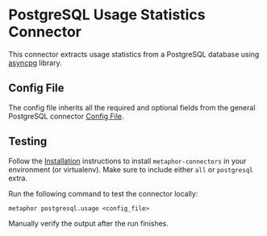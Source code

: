 # PostgreSQL Usage Statistics Connector

This connector extracts usage statistics from a PostgreSQL database using [asyncpg](https://github.com/MagicStack/asyncpg) library.

## Config File

The config file inherits all the required and optional fields from the general PostgreSQL connector [Config File](../README.md#config-file).

## Testing

Follow the [Installation](../../README.md) instructions to install `metaphor-connectors` in your environment (or virtualenv). Make sure to include either `all` or `postgresql` extra.

Run the following command to test the connector locally:

```shell
metaphor postgresql.usage <config_file>
```

Manually verify the output after the run finishes.
